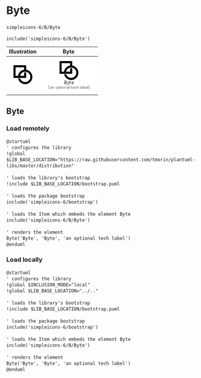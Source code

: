 # Byte


```text
simpleicons-6/B/Byte
```

```text
include('simpleicons-6/B/Byte')
```



| Illustration | Byte |
| :---: | :---: |
| ![illustration for Illustration](../../simpleicons-6/B/Byte.png) | ![illustration for Byte](../../simpleicons-6/B/Byte.Local.png) |




## Byte

### Load remotely
```plantuml
@startuml
' configures the library
!global $LIB_BASE_LOCATION="https://raw.githubusercontent.com/tmorin/plantuml-libs/master/distribution"

' loads the library's bootstrap
!include $LIB_BASE_LOCATION/bootstrap.puml

' loads the package bootstrap
include('simpleicons-6/bootstrap')

' loads the Item which embeds the element Byte
include('simpleicons-6/B/Byte')

' renders the element
Byte('Byte', 'Byte', 'an optional tech label')
@enduml
```

### Load locally
```plantuml
@startuml
' configures the library
!global $INCLUSION_MODE="local"
!global $LIB_BASE_LOCATION="../.."

' loads the library's bootstrap
!include $LIB_BASE_LOCATION/bootstrap.puml

' loads the package bootstrap
include('simpleicons-6/bootstrap')

' loads the Item which embeds the element Byte
include('simpleicons-6/B/Byte')

' renders the element
Byte('Byte', 'Byte', 'an optional tech label')
@enduml
```

